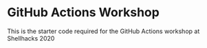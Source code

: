 ﻿# GitHub Actions Workshop
 This is the starter code required for the GitHub Actions workshop 
 at Shellhacks 2020
